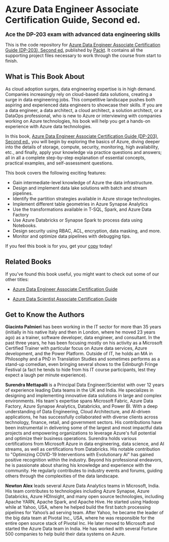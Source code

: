 # Azure Data Engineer Associate Certification Guide, Second ed.

**<span style="font-size: 1.2em;">Ace the DP-203 exam with advanced data engineering skills</span>**

This is the code repository for [Azure Data Engineer Associate Certification Guide (DP-203), Second ed.](https://github.com/PacktPublishing/DP-203-Azure-Data-Engineer-Associate-Certification-Guide-Second-Edition) published by [Packt](https://www.packtpub.com/?utm_source=github). It contains all the supporting project files necessary to work through the course from start to finish.


## What is This Book About
As cloud adoption surges, data engineering expertise is in high demand. Companies increasingly rely on cloud-based data solutions, creating a surge in data engineering jobs. This competitive landscape pushes both aspiring and experienced data engineers to showcase their skills. If you are a data engineer, a data architect, a cloud architect, a solution architect, or a DataOps professional, who is new to Azure or interviewing with companies working on Azure technologies, his book will help you get a hands-on experience with Azure data technologies.

In this book, [Azure Data Engineer Associate Certification Guide (DP-203), Second ed.](https://github.com/PacktPublishing/DP-203-Azure-Data-Engineer-Associate-Certification-Guide-Second-Edition), you will begin by exploring the basics of Azure, diving deeper into the details of storage, compute, security, monitoring, high availability, etc., and finally, apply your knowledge via practice questions and answers; all in all a complete step-by-step explanation of essential concepts, practical examples, and self-assessment questions. 

This book covers the following exciting features:
* Gain intermediate-level knowledge of Azure the data infrastructure.
* Design and implement data lake solutions with batch and stream pipelines.
* Identify the partition strategies available in Azure storage technologies.
* Implement different table geometries in Azure Synapse Analytics
* Use the transformations available in T-SQL, Spark, and Azure Data Factory
* Use Azure Databricks or Synapse Spark to process data using Notebooks.
* Design security using RBAC, ACL, encryption, data masking, and more.
* Monitor and optimize data pipelines with debugging tips.

If you feel this book is for you, get your [copy](https://www.amazon.in/Azure-Engineer-Associate-Certification-Guide-ebook/dp/B0CV4CRHLQ/ref=sr_1_10?crid=36PJXF6WUWPRX&dib=eyJ2IjoiMSJ9.5GsWaOUOTUwEbVc1adt3K1Huiv8YiuskiEjOaHSAqnm2JrztreKeXjmeeTBIdUyLPsGFMYax62Fo08eNu1ylxR-iEg9pmZtwSb2mLXerURvW875PFE5kjU1byUSlLSvJXgVfns0H1hZRNOtwej61hZ3W15YQBTTf8Uemr0g4IKnKdfQzSPcuIQ2mFk344bOd.aAk68nY02dIXKLMxdR72dSD62VCWbZV6HOgbwqCXs4U&dib_tag=se&keywords=books+dp-203&qid=1714976837&sprefix=books+dp-20%2Caps%2C1266&sr=8-10) today!


## Related Books
If you've found this book useful, you might want to check out some of our other titles:
* [Azure Data Engineer Associate Certification Guide](https://www.amazon.in/Azure-Engineer-Associate-Certification-hands/dp/1801816069/ref=sr_1_1?crid=1S8RR27Q6XUHX&dib=eyJ2IjoiMSJ9.xr9jHgILWjJWD5qSFWFf8J7FXxG3b203RA8-WM77GPiXMAGKhERko4BUxIpQeL_QJOEIEnz1reeiiCBRKEoq8Vk0XhgkICQvLZe5xk706GtV8DrFY2hA7MaKNQBPmUxdBlBF9PZD1YmHjw3ZpYBq7A.SyUx4LIjsktnDEJkP9VeKl3vNOCi2eZsx91oKPFTeaM&dib_tag=se&keywords=dp-203&qid=1712577798&s=books&sprefix=dp-203%2Cstripbooks%2C421&sr=1-1)

* [Azure Data Scientist Associate Certification Guide]( https://www.amazon.in/Azure-Scientist-Associate-Certification-hands-ebook/dp/B09CQ4YLTN/ref=sr_1_7?crid=3BNR1LYV3SFNX&dib=eyJ2IjoiMSJ9.Tx-O8JKg2CH2XSoEpw2QQGkYcndMw5sBM30sMv8F3PCTLS8snFZc6Hz6s8SFDfn_ofbD7njsuBMpsHpXytGKhSkRb4EKyhwes5ET9fjb33QcijusItXN0v_6tYCgngHcrRiahVWff6vSV__V4DUnPaYccIo6orWq1tIubHQJuRRWtVFrxJ3XM7kC0jEgFHGxqlomMJ3fMIE3Vh8efWZwJYwMQUX5uekIuq67STFYen0.w4Aj3EAGyNaToh37hGkpGt72SnEVrG4_A42LU1ZNEQY&dib_tag=se&keywords=Azure+Data+Engineer+Associate+Certification+Guide&qid=1712578032&s=books&sprefix=azure+data+engineer+associate+certification+guide%2Cstripbooks%2C286&sr=1-7)


## Get to Know the Authors
**Giacinto Palmieri** has been working in the IT sector for more than 35 years (initially in his native Italy and then in London, where he moved 23 years ago) as a trainer, software developer, data engineer, and consultant. In the past three years, he has been focusing mostly on his activity as a Microsoft Certified Trainer with particular focus on Azure data services, Azure development, and the Power Platform. Outside of IT, he holds an MA in Philosophy and a PhD in Translation Studies and sometimes performs as a stand-up comedian, even bringing several shows to the Edinburgh Fringe Festival (a fact he tends to hide from his IT course participants, lest they expect a laugh per minute experience).

**Surendra Mettapalli** is a Principal Data Engineer/Scientist with over 12 years of experience leading Data teams in the UK and India. He specializes in designing and implementing innovative data solutions in large and complex environments. His team's expertise spans Microsoft Fabric, Azure Data Factory, Azure Synapse Analytics, Databricks, and Power BI. With a deep understanding of Data Engineering, Cloud Architecture, and AI-driven applications, he has successfully collaborated with diverse clients across technology, finance, retail, and government sectors. His contributions have been instrumental in delivering some of the largest and most impactful data projects and empowering organizations to leverage Azure's full potential and optimize their business operations. Surendra holds various certifications from Microsoft Azure in data engineering, data science, and AI streams, as well as certifications from Databricks. His notable contribution to "Optimizing COVID-19 Interventions with Evolutionary AI" has gained positive recognition within the industry. Beyond his professional endeavors, he is passionate about sharing his knowledge and experience with the community. He regularly contributes to industry events and forums, guiding others through the complexities of the data landscape.

**Newton Alex** leads several Azure Data Analytics teams in Microsoft, India. His team contributes to technologies including Azure Synapse, Azure Databricks, Azure HDInsight, and many open source technologies, including Apache YARN, Apache Spark, and Apache Hive.
He started using Hadoop while at Yahoo, USA, where he helped build the first batch processing pipelines for Yahoo’s ad serving team. After Yahoo, he became the leader of the big data team at Pivotal Inc., USA, where he was responsible for the entire open source stack of Pivotal Inc. He later moved to Microsoft and started the Azure Data team in India. He has worked with several Fortune 500 companies to help build their data systems on Azure.

